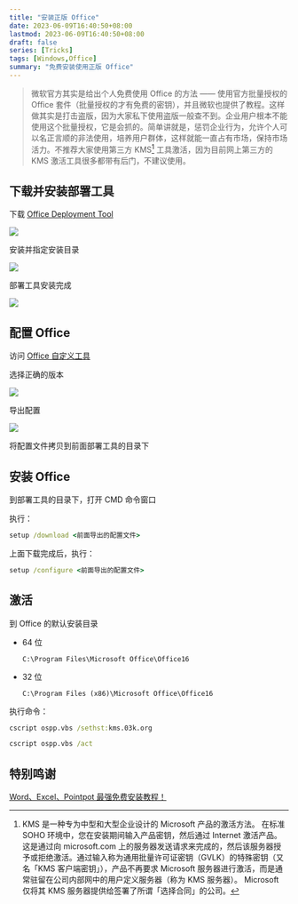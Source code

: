 ```yaml
---
title: "安装正版 Office"
date: 2023-06-09T16:40:50+08:00
lastmod: 2023-06-09T16:40:50+08:00
draft: false
series: [Tricks]
tags: [Windows,Office]
summary: "免费安装使用正版 Office"
---
```


> 微软官方其实是给出个人免费使用 Office 的方法 —— 使用官方批量授权的 Office 套件（批量授权的才有免费的密钥），并且微软也提供了教程。这样做其实是打击盗版，因为大家私下使用盗版一般查不到。企业用户根本不能使用这个批量授权，它是会抓的。简单讲就是，惩罚企业行为，允许个人可以名正言顺的非法使用，培养用户群体，这样就能一直占有市场，保持市场活力。不推荐大家使用第三方 KMS[^1] 工具激活，因为目前网上第三方的 KMS 激活工具很多都带有后门，不建议使用。

## 下载并安装部署工具

下载 [Office Deployment Tool](https://www.microsoft.com/en-us/download/details.aspx?id=49117)

![](https://cdn.jsdelivr.net/gh/vvvenom24/images/20230609165626.png)

安装并指定安装目录

![](https://cdn.jsdelivr.net/gh/vvvenom24/images/2023-06-09_16-59-29.png)

部署工具安装完成

![](https://cdn.jsdelivr.net/gh/vvvenom24/images/2023-06-09_17-05-57.png)

## 配置 Office

访问 [Office 自定义工具](https://config.office.com/deploymentsettings)

选择正确的版本

![](https://cdn.jsdelivr.net/gh/vvvenom24/images/20230609170934.png)

导出配置

![](https://cdn.jsdelivr.net/gh/vvvenom24/images/20230609171041.png)

将配置文件拷贝到前面部署工具的目录下

## 安装 Office

到部署工具的目录下，打开 CMD 命令窗口

执行：

```cmd
setup /download <前面导出的配置文件>
```

上面下载完成后，执行：

```cmd
setup /configure <前面导出的配置文件>
```

## 激活

到 Office 的默认安装目录

- 64 位

    `C:\Program Files\Microsoft Office\Office16`

- 32 位

    `C:\Program Files (x86)\Microsoft Office\Office16`

执行命令：

```cmd
cscript ospp.vbs /sethst:kms.03k.org

cscript ospp.vbs /act
```

## 特别鸣谢

[Word、Excel、Pointpot 最强免费安装教程！](https://zhuanlan.zhihu.com/p/601894291)



[^1]: KMS 是一种专为中型和大型企业设计的 Microsoft 产品的激活方法。 在标准 SOHO 环境中，您在安装期间输入产品密钥，然后通过 Internet 激活产品。这是通过向 microsoft.com 上的服务器发送请求来完成的，然后该服务器授予或拒绝激活。通过输入称为通用批量许可证密钥（GVLK）的特殊密钥（又名「KMS 客户端密钥」），产品不再要求 Microsoft 服务器进行激活，而是通常驻留在公司内部网中的用户定义服务器（称为 KMS 服务器）。 Microsoft 仅将其 KMS 服务器提供给签署了所谓「选择合同」的公司。